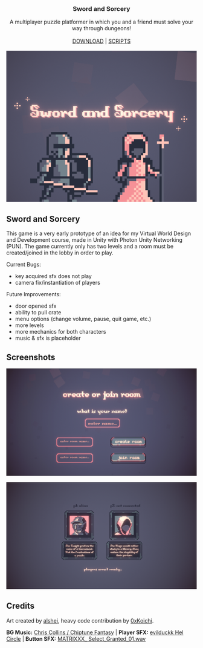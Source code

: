<br/>
<p align="center">
  <h3 align="center">Sword and Sorcery</h3>

  <p align="center">
    A multiplayer puzzle platformer in which you and a friend must solve your way through dungeons!
    <br/>
    <br/>
    <a href="https://mlkywy.itch.io/sword-and-sorcery">DOWNLOAD</a> 
    |
    <a href="https://github.com/alshei/Sword-and-Sorcery/tree/main/Assets/Scripts">SCRIPTS</a>
    <br/>
    <br/>
    <img src="https://github.com/alshei/Sword-and-Sorcery/blob/main/cover.png?raw=true">
  </p>
</p>

## Sword and Sorcery

This game is a very early prototype of an idea for my Virtual World Design and Development course, made in Unity with Photon Unity Networking (PUN). The game currently only has two levels and a room must be created/joined in the lobby in order to play. 

Current Bugs:

* key acquired sfx does not play
* camera fix/instantiation of players

Future Improvements:

* door opened sfx
* ability to pull crate
* menu options (change volume, pause, quit game, etc.)
* more levels
* more mechanics for both characters
* music & sfx is placeholder

## Screenshots

![alt text](https://github.com/alshei/Sword-and-Sorcery/blob/main/lobby.png?raw=true)

![alt text](https://github.com/alshei/Sword-and-Sorcery/blob/main/ready.png?raw=true)

## Credits 
Art created by [alshei](https://github.com/alshei), heavy code contribution by [0xKoichi](https://github.com/0xKoichi).

**BG Music:** [Chris Collins / Chiptune Fantasy](https://indiemusicbox.com/downloads/chiptune-fantasy/) |
**Player SFX:** [evilduckk  Hel Circle](https://evilduckk.itch.io/hel-circle-sfx-and-music) |
**Button SFX:** [MATRIXXX_ Select_Granted_01.wav](https://freesound.org/people/MATRIXXX_/sounds/404151/)
